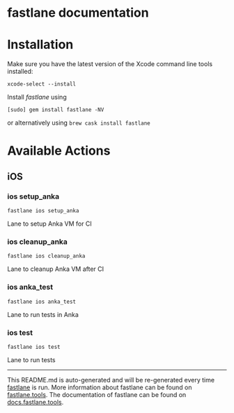 fastlane documentation
================
# Installation

Make sure you have the latest version of the Xcode command line tools installed:

```
xcode-select --install
```

Install _fastlane_ using
```
[sudo] gem install fastlane -NV
```
or alternatively using `brew cask install fastlane`

# Available Actions
## iOS
### ios setup_anka
```
fastlane ios setup_anka
```
Lane to setup Anka VM for CI
### ios cleanup_anka
```
fastlane ios cleanup_anka
```
Lane to cleanup Anka VM after CI
### ios anka_test
```
fastlane ios anka_test
```
Lane to run tests in Anka
### ios test
```
fastlane ios test
```
Lane to run tests

----

This README.md is auto-generated and will be re-generated every time [fastlane](https://fastlane.tools) is run.
More information about fastlane can be found on [fastlane.tools](https://fastlane.tools).
The documentation of fastlane can be found on [docs.fastlane.tools](https://docs.fastlane.tools).
